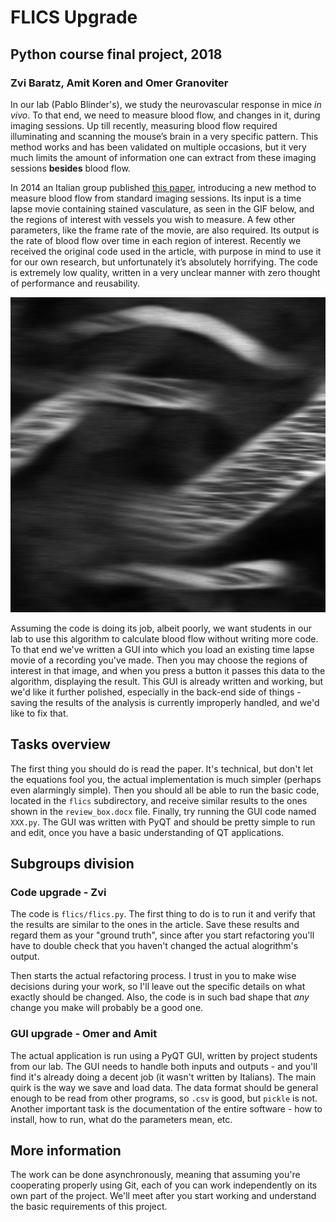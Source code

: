 # FLICS Upgrade
## Python course final project, 2018
### Zvi Baratz, Amit Koren and Omer Granoviter

In our lab (Pablo Blinder's), we study the neurovascular response in mice _in vivo_. To that end, we need to measure blood flow, and changes in it, during imaging sessions. Up till recently, measuring blood flow required illuminating and scanning the mouse’s brain in a very specific pattern. This method works and has been validated on multiple occasions, but it very much limits the amount of information one can extract from these imaging sessions **besides** blood flow. 

In 2014 an Italian group published [this paper](https://www.nature.com/articles/srep07341), introducing a new method to measure blood flow from standard imaging sessions. Its input is a time lapse movie containing stained vasculature, as seen in the GIF below, and the regions of interest with vessels you wish to measure. A few other parameters, like the frame rate of the movie, are also required. Its output is the rate of blood flow over time in each region of interest. Recently we received the original code used in the article, with purpose in mind to use it for our own research, but unfortunately it’s absolutely horrifying. The code is extremely low quality, written in a very unclear manner with zero thought of performance and reusability.

![Stained vasculature example](bloodflow.gif)

Assuming the code is doing its job, albeit poorly, we want students in our lab to use this algorithm to calculate blood flow without writing more code. To that end we've written a GUI into which you load an existing time lapse movie of a recording you've made. Then you may choose the regions of interest in that image, and when you press a button it passes this data to the algorithm, displaying the result. This GUI is already written and working, but we'd like it further polished, especially in the back-end side of things - saving the results of the analysis is currently improperly handled, and we'd like to fix that.

## Tasks overview
The first thing you should do is read the paper. It's technical, but don't let the equations fool you, the actual implementation is much simpler (perhaps even alarmingly simple). Then you should all be able to run the basic code, located in the `flics` subdirectory, and receive similar results to the ones shown in the `review_box.docx` file. Finally, try running the GUI code named `XXX.py`. The GUI was written with PyQT and should be pretty simple to run and edit, once you have a basic understanding of QT applications.

## Subgroups division
### Code upgrade - Zvi
The code is `flics/flics.py`. The first thing to do is to run it and verify that the results are similar to the ones in the article. Save these results and regard them as your "ground truth", since after you start refactoring you'll have to double check that you haven't changed the actual alogrithm's output.

Then starts the actual refactoring process. I trust in you to make wise decisions during your work, so I'll leave out the specific details on what exactly should be changed. Also, the code is in such bad shape that _any_ change you make will probably be a good one.

### GUI upgrade - Omer and Amit 
The actual application is run using a PyQT GUI, written by project students from our lab. The GUI needs to handle both inputs and outputs - and you'll find it's already doing a decent job (it wasn't written by Italians). The main quirk is the way we save and load data. The data format should be general enough to be read from other programs, so `.csv` is good, but `pickle` is not. Another important task is the documentation of the entire software - how to install, how to run, what do the parameters mean, etc.


## More information
The work can be done asynchronously, meaning that assuming you're cooperating properly using Git, each of you can work independently on its own part of the project. We'll meet after you start working and understand the basic requirements of this project.
